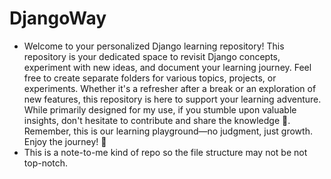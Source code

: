# DjangoWay
+ Welcome to your personalized Django learning repository! This repository is your dedicated space to revisit Django concepts, experiment with new ideas, and document your learning journey. Feel free to create separate folders for various topics, projects, or experiments. Whether it's a refresher after a break or an exploration of new features, this repository is here to support your learning adventure. While primarily designed for my use, if you stumble upon valuable insights, don't hesitate to contribute and share the knowledge :handshake:. Remember, this is our learning playground—no judgment, just growth. Enjoy the journey! 🌟 <br>
+ This is a note-to-me kind of repo so the file structure may not be not top-notch.
